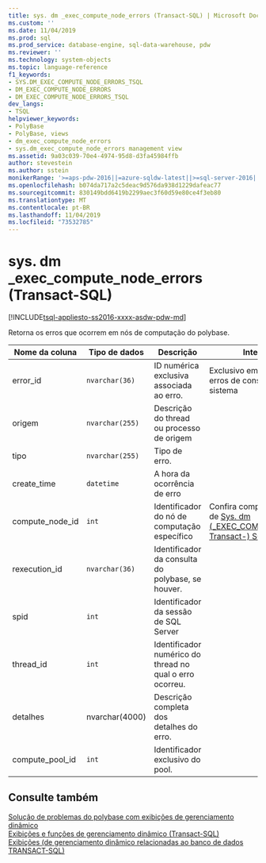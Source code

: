 ```yaml
---
title: sys. dm _exec_compute_node_errors (Transact-SQL) | Microsoft Docs
ms.custom: ''
ms.date: 11/04/2019
ms.prod: sql
ms.prod_service: database-engine, sql-data-warehouse, pdw
ms.reviewer: ''
ms.technology: system-objects
ms.topic: language-reference
f1_keywords:
- SYS.DM_EXEC_COMPUTE_NODE_ERRORS_TSQL
- DM_EXEC_COMPUTE_NODE_ERRORS
- DM_EXEC_COMPUTE_NODE_ERRORS_TSQL
dev_langs:
- TSQL
helpviewer_keywords:
- PolyBase
- PolyBase, views
- dm_exec_compute_node_errors
- sys.dm_exec_compute_node_errors management view
ms.assetid: 9a03c039-70e4-4974-95d8-d3fa45984ffb
author: stevestein
ms.author: sstein
monikerRange: '>=aps-pdw-2016||=azure-sqldw-latest||>=sql-server-2016||=sqlallproducts-allversions||>=sql-server-linux-2017||=azuresqldb-mi-current'
ms.openlocfilehash: b074da717a2c5deac9d576da938d1229dafeac77
ms.sourcegitcommit: 830149bdd6419b2299aec3f60d59e80ce4f3eb80
ms.translationtype: MT
ms.contentlocale: pt-BR
ms.lasthandoff: 11/04/2019
ms.locfileid: "73532785"
---
```

# <a name="sysdm_exec_compute_node_errors-transact-sql"></a>sys. dm _exec_compute_node_errors (Transact-SQL)
[!INCLUDE[tsql-appliesto-ss2016-xxxx-asdw-pdw-md](../../includes/tsql-appliesto-ss2016-xxxx-asdw-pdw-md.md)]

  Retorna os erros que ocorrem em nós de computação do polybase.  
  
|Nome da coluna|Tipo de dados|Descrição|Intervalo|  
|-----------------|---------------|-----------------|-----------|  
|error_id|`nvarchar(36)`|ID numérica exclusiva associada ao erro.|Exclusivo em todos os erros de consulta no sistema|  
|origem|`nvarchar(255)`|Descrição do thread ou processo de origem||  
|tipo|`nvarchar(255)`|Tipo de erro.||  
|create_time|`datetime`|A hora da ocorrência de erro||  
|compute_node_id|`int`|Identificador do nó de computação específico|Confira compute_node_id de [Sys. dm &#40;_EXEC_COMPUTE_NODES Transact-&#41; SQL](../../relational-databases/system-dynamic-management-views/sys-dm-exec-compute-nodes-transact-sql.md)|  
|rexecution_id|`nvarchar(36)`|Identificador da consulta do polybase, se houver.||  
|spid|`int`|Identificador da sessão de SQL Server||  
|thread_id|`int`|Identificador numérico do thread no qual o erro ocorreu.||  
|detalhes|nvarchar(4000)|Descrição completa dos detalhes do erro.||
|compute_pool_id|`int`|Identificador exclusivo do pool.|

  
## <a name="see-also"></a>Consulte também  
 [Solução de problemas do polybase com exibições de gerenciamento dinâmico](https://msdn.microsoft.com/library/ce9078b7-a750-4f47-b23e-90b83b783d80)   
 [Exibições e funções de gerenciamento dinâmico &#40;Transact-SQL&#41;](~/relational-databases/system-dynamic-management-views/system-dynamic-management-views.md)   
 [Exibições &#40;de gerenciamento dinâmico relacionadas ao banco de dados TRANSACT-SQL&#41;](../../relational-databases/system-dynamic-management-views/database-related-dynamic-management-views-transact-sql.md)  
  
  
